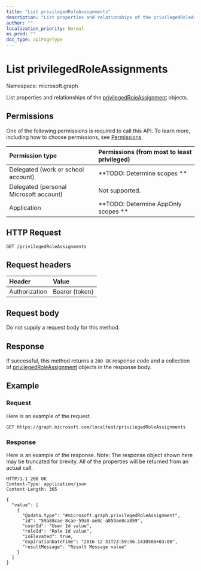 ```yaml
---
title: "List privilegedRoleAssignments"
description: "List properties and relationships of the privilegedRoleAssignment objects."
author: ""
localization_priority: Normal
ms.prod: ""
doc_type: apiPageType
---
```


# List privilegedRoleAssignments

Namespace: microsoft.graph

List properties and relationships of the [privilegedRoleAssignment](../resources/privilegedroleassignment.md) objects.

## Permissions
One of the following permissions is required to call this API. To learn more, including how to choose permissions, see [Permissions](/concepts/permissions-reference.md).

|Permission type|Permissions (from most to least privileged)|
|:---|:---|
|Delegated (work or school account)|**TODO: Determine scopes **|
|Delegated (personal Microsoft account)|Not supported.|
|Application|**TODO: Determine AppOnly scopes **|

## HTTP Request
<!-- {
  "blockType": "ignored"
}
-->
``` http
GET /privilegedRoleAssignments
```

## Request headers
|Header|Value|
|:---|:---|
|Authorization|Bearer {token}|

## Request body
Do not supply a request body for this method.

## Response
If successful, this method returns a `200 OK` response code and a collection of [privilegedRoleAssignment](../resources/privilegedroleassignment.md) objects in the response body.

## Example

### Request
Here is an example of the request.
<!-- {
  "blockType": "request",
  "name": "get_privilegedroleassignment"
}
-->
``` http
GET https://graph.microsoft.com/localtest/privilegedRoleAssignments
```

### Response
Here is an example of the response. Note: The response object shown here may be truncated for brevity. All of the properties will be returned from an actual call.
<!-- {
  "blockType": "response",
  "truncated": true,
  "@odata.type": "collection(microsoft.graph.privilegedroleassignment)"
}
-->
``` http
HTTP/1.1 200 OK
Content-Type: application/json
Content-Length: 365

{
  "value": [
    {
      "@odata.type": "#microsoft.graph.privilegedRoleAssignment",
      "id": "59a88cae-8cae-59a8-ae8c-a859ae8ca859",
      "userId": "User Id value",
      "roleId": "Role Id value",
      "isElevated": true,
      "expirationDateTime": "2016-12-31T23:59:56.1430588+03:00",
      "resultMessage": "Result Message value"
    }
  ]
}
```

